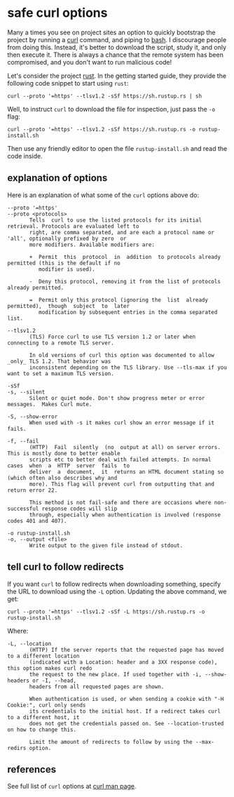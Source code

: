 # safe curl options

Many a times you see on project sites an option to quickly bootstrap the project by running a [curl](https://curl.se/) command, and piping to [bash](https://www.gnu.org/software/bash/). I discourage people from doing this. Instead, it's better to download the script, study it, and only then execute it. There is always a chance that the remote system has been compromised, and you don't want to run malicious code!

Let's consider the project [rust](https://www.rust-lang.org/). In the getting started guide, they provide the following code snippet to start using `rust`:

```shell
curl --proto '=https' --tlsv1.2 -sSf https://sh.rustup.rs | sh
```

Well, to instruct `curl` to download the file for inspection, just pass the `-o` flag:

```shell
curl --proto '=https' --tlsv1.2 -sSf https://sh.rustup.rs -o rustup-install.sh
```

Then use any friendly editor to open the file `rustup-install.sh` and read the code inside.

## explanation of options

Here is an explanation of what some of the `curl` options above do:

```text
--proto '=https'
--proto <protocols>
       Tells  curl to use the listed protocols for its initial retrieval. Protocols are evaluated left to
       right, are comma separated, and are each a protocol name or 'all', optionally prefixed by zero  or
       more modifiers. Available modifiers are:

       +  Permit  this  protocol  in  addition  to protocols already permitted (this is the default if no
          modifier is used).

       -  Deny this protocol, removing it from the list of protocols already permitted.

       =  Permit only this protocol (ignoring the  list  already  permitted),  though  subject  to  later
          modification by subsequent entries in the comma separated list.

--tlsv1.2
       (TLS) Force curl to use TLS version 1.2 or later when connecting to a remote TLS server.

       In old versions of curl this option was documented to allow _only_ TLS 1.2. That behavior was
       inconsistent depending on the TLS library. Use --tls-max if you want to set a maximum TLS version.

-sSf
-s, --silent
       Silent or quiet mode. Don't show progress meter or error messages.  Makes Curl mute.

-S, --show-error
       When used with -s it makes curl show an error message if it fails.

-f, --fail
       (HTTP)  Fail  silently  (no  output at all) on server errors. This is mostly done to better enable
       scripts etc to better deal with failed attempts. In normal cases  when  a  HTTP  server  fails  to
       deliver  a  document,  it  returns an HTML document stating so (which often also describes why and
       more). This flag will prevent curl from outputting that and return error 22.

       This method is not fail-safe and there are occasions where non-successful response codes will slip
       through, especially when authentication is involved (response codes 401 and 407).

-o rustup-install.sh
-o, --output <file>
       Write output to the given file instead of stdout.

```

## tell curl to follow redirects

If you want `curl` to follow redirects when downloading something, specify the URL to download using the `-L` option. Updating the above command, we get:

```shell
curl --proto '=https' --tlsv1.2 -sSf -L https://sh.rustup.rs -o rustup-install.sh
```

Where:

```text
-L, --location
       (HTTP) If the server reports that the requested page has moved to a different location
       (indicated with a Location: header and a 3XX response code), this option makes curl redo
       the request to the new place. If used together with -i, --show-headers or -I, --head,
       headers from all requested pages are shown.

       When authentication is used, or when sending a cookie with "-H Cookie:", curl only sends
       its credentials to the initial host. If a redirect takes curl to a different host, it
       does not get the credentials passed on. See --location-trusted on how to change this.

       Limit the amount of redirects to follow by using the --max-redirs option.
```

## references

See full list of `curl` options at [curl man page](https://curl.se/docs/manpage.html).
